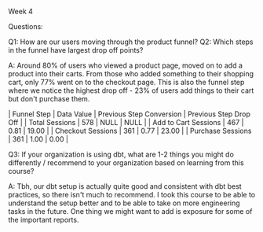 
Week 4

Questions:

Q1: How are our users moving through the product funnel? 
Q2: Which steps in the funnel have largest drop off points?

A: Around 80% of users who viewed a product page, moved on to add a product into their carts. 
From those who added something to their shopping cart, only 77% went on to the checkout page. This is also the funnel step where we notice the highest drop off - 23% of users add things to their cart but don't purchase them. 

| Funnel Step          | Data Value | Previous Step Conversion | Previous Step Drop Off |
| Total Sessions       | 578        | NULL                     | NULL                   |
| Add to Cart Sessions | 467        | 0.81                     | 19.00                  |
| Checkout Sessions    | 361        | 0.77                     | 23.00                  |
| Purchase Sessions    | 361        | 1.00                     | 0.00                   |


Q3: If your organization is using dbt, what are 1-2 things you might do differently / recommend to your organization based on learning from this course?

A: Tbh, our dbt setup is actually quite good and consistent with dbt best practices, so there isn't much to recommend. I took this course to be able to understand the setup better and to be able to take on more engineering tasks in the future. 
One thing we might want to add is exposure for some of the important reports.


